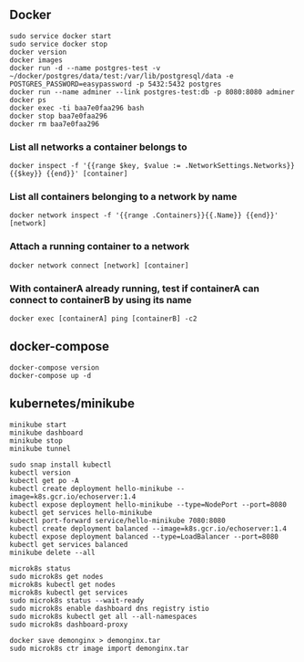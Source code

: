## Docker
```
sudo service docker start
sudo service docker stop
docker version
docker images
docker run -d --name postgres-test -v ~/docker/postgres/data/test:/var/lib/postgresql/data -e POSTGRES_PASSWORD=easypassword -p 5432:5432 postgres
docker run --name adminer --link postgres-test:db -p 8080:8080 adminer
docker ps
docker exec -ti baa7e0faa296 bash
docker stop baa7e0faa296
docker rm baa7e0faa296
```

### List all networks a container belongs to
```
docker inspect -f '{{range $key, $value := .NetworkSettings.Networks}}{{$key}} {{end}}' [container]
```

### List all containers belonging to a network by name
```
docker network inspect -f '{{range .Containers}}{{.Name}} {{end}}' [network]
```

### Attach a running container to a network
```
docker network connect [network] [container]
```

### With containerA already running, test if containerA can connect to containerB by using its name
```
docker exec [containerA] ping [containerB] -c2
```

## docker-compose
```
docker-compose version
docker-compose up -d
```

## kubernetes/minikube
```
minikube start
minikube dashboard
minikube stop
minikube tunnel

sudo snap install kubectl
kubectl version
kubectl get po -A
kubectl create deployment hello-minikube --image=k8s.gcr.io/echoserver:1.4
kubectl expose deployment hello-minikube --type=NodePort --port=8080
kubectl get services hello-minikube
kubectl port-forward service/hello-minikube 7080:8080
kubectl create deployment balanced --image=k8s.gcr.io/echoserver:1.4
kubectl expose deployment balanced --type=LoadBalancer --port=8080
kubectl get services balanced
minikube delete --all

microk8s status
sudo microk8s get nodes
microk8s kubectl get nodes
microk8s kubectl get services
sudo microk8s status --wait-ready
sudo microk8s enable dashboard dns registry istio
sudo microk8s kubectl get all --all-namespaces
sudo microk8s dashboard-proxy

docker save demonginx > demonginx.tar
sudo microk8s ctr image import demonginx.tar
```
